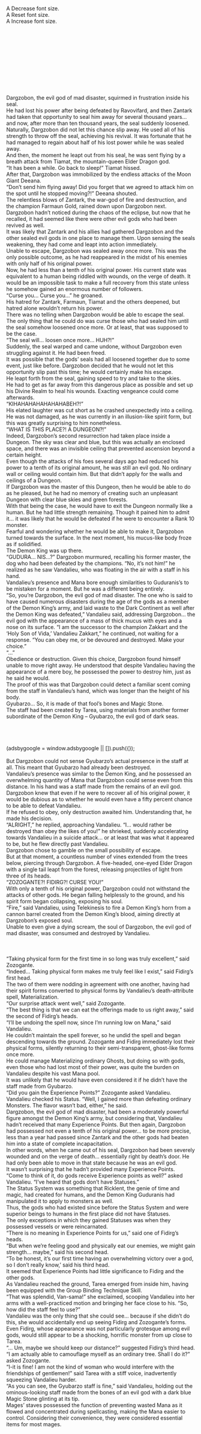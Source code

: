 <br/>
<br/>
<br/>
<br/>
<br/>
<br/>
<br/>
A Decrease font size.<br/>
A Reset font size.<br/>
A Increase font size.<br/>
<br/>
<br/>
<br/>
<br/>
<br/>
<br/>
<br/>
<br/>
<br/>
<br/>
<br/>
Dargzobon, the evil god of mad disaster, squirmed in frustration inside his seal.<br/>
He had lost his power after being defeated by Ravovifard, and then Zantark had taken that opportunity to seal him away for several thousand years… and now, after more than ten thousand years, the seal suddenly loosened.<br/>
Naturally, Dargzobon did not let this chance slip away. He used all of his strength to throw off the seal, achieving his revival. It was fortunate that he had managed to regain about half of his lost power while he was sealed away.<br/>
And then, the moment he leapt out from his seal, he was sent flying by a breath attack from Tiamat, the mountain-queen Elder Dragon god.<br/>
“It has been a while. Go back to sleep!” Tiamat hissed.<br/>
After that, Dargzobon was immobilized by the endless attacks of the Moon Giant Deeana.<br/>
“Don’t send him flying away! Did you forget that we agreed to attack him on the spot until he stopped moving?!” Deeana shouted.<br/>
The relentless blows of Zantark, the war-god of fire and destruction, and the champion Farmaun Gold, rained down upon Dargzobon next.<br/>
Dargzobon hadn’t noticed during the chaos of the eclipse, but now that he recalled, it had seemed like there were other evil gods who had been revived as well.<br/>
It was likely that Zantark and his allies had gathered Dargzobon and the other sealed evil gods in one place to manage them. Upon sensing the seals weakening, they had come and leapt into action immediately.<br/>
Unable to escape, Dargzobon was sealed away once more. This was the only possible outcome, as he had reappeared in the midst of his enemies with only half of his original power.<br/>
Now, he had less than a tenth of his original power. His current state was equivalent to a human being riddled with wounds, on the verge of death. It would be an impossible task to make a full recovery from this state unless he somehow gained an enormous number of followers.<br/>
“Curse you… Curse you…” he groaned.<br/>
His hatred for Zantark, Farmaun, Tiamat and the others deepened, but hatred alone wouldn’t return his power.<br/>
There was no telling when Dargzobon would be able to escape the seal. The only thing that he could do was curse those who had sealed him until the seal somehow loosened once more. Or at least, that was supposed to be the case.<br/>
“The seal will… loosen once more… HUH?!”<br/>
Suddenly, the seal warped and came undone, without Dargzobon even struggling against it. He had been freed.<br/>
It was possible that the gods’ seals had all loosened together due to some event, just like before. Dargzobon decided that he would not let this opportunity slip past this time; he would certainly make his escape.<br/>
He leapt forth from the seal, gaining speed to try and take to the skies.<br/>
He had to get as far away from this dangerous place as possible and set up his Divine Realm to heal his wounds. Exacting vengeance could come afterwards.<br/>
“KIHAHAHAHAHAHAHABEH?!”<br/>
His elated laughter was cut short as he crashed unexpectedly into a ceiling. He was not damaged, as he was currently in an illusion-like spirit form, but this was greatly surprising to him nonetheless.<br/>
“WHAT IS THIS PLACE?! A DUNGEON?!”<br/>
Indeed, Dargzobon’s second resurrection had taken place inside a Dungeon. The sky was clear and blue, but this was actually an enclosed space, and there was an invisible ceiling that prevented ascension beyond a certain height.<br/>
Even though the attacks of his foes several days ago had reduced his power to a tenth of its original amount, he was still an evil god. No ordinary wall or ceiling would contain him. But that didn’t apply for the walls and ceilings of a Dungeon.<br/>
If Dargzobon was the master of this Dungeon, then he would be able to do as he pleased, but he had no memory of creating such an unpleasant Dungeon with clear blue skies and green forests.<br/>
With that being the case, he would have to exit the Dungeon normally like a human. But he had little strength remaining. Though it pained him to admit it… it was likely that he would be defeated if he were to encounter a Rank 10 monster.<br/>
Fearful and wondering whether he would be able to make it, Dargzobon turned towards the surface. In the next moment, his mucus-like body froze as if solidified.<br/>
The Demon King was up there.<br/>
“GUDURA… NIS…?” Dargzobon murmured, recalling his former master, the dog who had been defeated by the champions. “No, it’s not him!” he realized as he saw Vandalieu, who was floating in the air with a staff in his hand.<br/>
Vandalieu’s presence and Mana bore enough similarities to Guduranis’s to be mistaken for a moment. But he was a different being entirely.<br/>
“So, you’re Dargzobon, the evil god of mad disaster. The one who is said to have caused numerous disasters during the age of the gods as a member of the Demon King’s army, and laid waste to the Dark Continent as well after the Demon King was defeated,” Vandalieu said, addressing Dargzobon… the evil god with the appearance of a mass of thick mucus with eyes and a nose on its surface. “I am the successor to the champion Zakkart and the ‘Holy Son of Vida,’ Vandalieu Zakkart,” he continued, not waiting for a response. “You can obey me, or be devoured and destroyed. Make your choice.”<br/>
“…”<br/>
Obedience or destruction. Given this choice, Dargzobon found himself unable to move right away. He understood that despite Vandalieu having the appearance of a mere boy, he possessed the power to destroy him, just as he said he would.<br/>
The proof of this was that Dargzobon could detect a familiar scent coming from the staff in Vandalieu’s hand, which was longer than the height of his body.<br/>
Gyubarzo… So, it is made of that fool’s bones and Magic Stone.<br/>
The staff had been created by Tarea, using materials from another former subordinate of the Demon King – Gyubarzo, the evil god of dark seas.<br/>
<br/>
<br/>
<br/>
<br/>
(adsbygoogle = window.adsbygoogle || []).push({});<br/>
<br/>
But Dargzobon could not sense Gyubarzo’s actual presence in the staff at all. This meant that Gyubarzo had already been destroyed.<br/>
Vandalieu’s presence was similar to the Demon King, and he possessed an overwhelming quantity of Mana that Dargzobon could sense even from this distance. In his hand was a staff made from the remains of an evil god.<br/>
Dargzobon knew that even if he were to recover all of his original power, it would be dubious as to whether he would even have a fifty percent chance to be able to defeat Vandalieu.<br/>
If he refused to obey, only destruction awaited him. Understanding that, he made his decision.<br/>
“ALRIGHT,” he replied, approaching Vandalieu. “I… would rather be destroyed than obey the likes of you!” he shrieked, suddenly accelerating towards Vandalieu in a suicide attack… or at least that was what it appeared to be, but he flew directly past Vandalieu.<br/>
Dargzobon chose to gamble on the small possibility of escape.<br/>
But at that moment, a countless number of vines extended from the trees below, piercing through Dargzobon. A five-headed, one-eyed Elder Dragon with a single tail leapt from the forest, releasing projectiles of light from three of its heads.<br/>
“ZOZOGANTE?! FIDIRG?! CURSE YOU!”<br/>
With only a tenth of his original power, Dargzobon could not withstand the attacks of other gods. He began falling helplessly to the ground, and his spirit form began collapsing, exposing his soul.<br/>
“Fire,” said Vandalieu, using Telekinesis to fire a Demon King’s horn from a cannon barrel created from the Demon King’s blood, aiming directly at Dargzobon’s exposed soul.<br/>
Unable to even give a dying scream, the soul of Dargzobon, the evil god of mad disaster, was consumed and destroyed by Vandalieu.<br/>
<br/>
<br/>
<br/>
“Taking physical form for the first time in so long was truly excellent,” said Zozogante.<br/>
“Indeed… Taking physical form makes me truly feel like I exist,” said Fidirg’s first head.<br/>
The two of them were nodding in agreement with one another, having had their spirit forms converted to physical forms by Vandalieu’s death-attribute spell, Materialization.<br/>
“Our surprise attack went well,” said Zozogante.<br/>
“The best thing is that we can eat the offerings made to us right away,” said the second of Fidirg’s heads.<br/>
“I’ll be undoing the spell now, since I’m running low on Mana,” said Vandalieu.<br/>
He couldn’t maintain the spell forever, so he undid the spell and began descending towards the ground. Zozogante and Fidirg immediately lost their physical forms, silently returning to their semi-transparent, ghost-like forms once more.<br/>
He could manage Materializing ordinary Ghosts, but doing so with gods, even those who had lost most of their power, was quite the burden on Vandalieu despite his vast Mana pool.<br/>
It was unlikely that he would have even considered it if he didn’t have the staff made from Gyubarzo.<br/>
“Did you gain the Experience Points?” Zozogante asked Vandalieu.<br/>
Vandalieu checked his Status. “Well, I gained more than defeating ordinary Monsters. The flavor wasn’t bad, either,” he said.<br/>
Dargzobon, the evil god of mad disaster, had been a moderately powerful figure amongst the Demon King’s army, but considering that, Vandalieu hadn’t received that many Experience Points. But then again, Dargzobon had possessed not even a tenth of his original power… to be more precise, less than a year had passed since Zantark and the other gods had beaten him into a state of complete incapacitation.<br/>
In other words, when he came out of his seal, Dargzobon had been severely wounded and on the verge of death… essentially right by death’s door. He had only been able to move in that state because he was an evil god.<br/>
It wasn’t surprising that he hadn’t provided many Experience Points.<br/>
“Come to think of it, do gods receive Experience points as well?” asked Vandalieu. “I’ve heard that gods don’t have Statuses.”<br/>
The Status System was something that Ricklent, the genie of time and magic, had created for humans, and the Demon King Guduranis had manipulated it to apply to monsters as well.<br/>
Thus, the gods who had existed since before the Status System and were superior beings to humans in the first place did not have Statuses.<br/>
The only exceptions in which they gained Statuses was when they possessed vessels or were reincarnated.<br/>
“There is no meaning in Experience Points for us,” said one of Fidirg’s heads.<br/>
“But when we’re feeling good and physically eat our enemies, we might gain strength… maybe,” said his second head.<br/>
“To be honest, it’s our first time having an overwhelming victory over a god, so I don’t really know,’ said his third head.<br/>
It seemed that Experience Points had little significance to Fidirg and the other gods.<br/>
As Vandalieu reached the ground, Tarea emerged from inside him, having been equipped with the Group Binding Technique Skill.<br/>
“That was splendid, Van-sama!” she exclaimed, scooping Vandalieu into her arms with a well-practiced motion and bringing her face close to his. “So, how did the staff feel to use?”<br/>
Vandalieu was the only thing that she could see… because if she didn’t do this, she would accidentally end up seeing Fidirg and Zozogante’s forms.<br/>
Even Fidirg, whose appearance was not particularly grotesque among evil gods, would still appear to be a shocking, horrific monster from up close to Tarea.<br/>
“… Um, maybe we should keep our distance?” suggested Fidirg’s third head.<br/>
“I am actually able to camouflage myself as an ordinary tree. Shall I do it?” asked Zozogante.<br/>
“I-it is fine! I am not the kind of woman who would interfere with the friendships of gentlemen!” said Tarea with a stiff voice, inadvertently squeezing Vandalieu harder.<br/>
“As you can see, the Gyubarzo staff is fine,” said Vandalieu, holding out the ominous-looking staff made from the bones of an evil god with a dark blue Magic Stone glinting at its tip.<br/>
Mages’ staves possessed the function of preventing wasted Mana as it flowed and concentrated during spellcasting, making the Mana easier to control. Considering their convenience, they were considered essential items for most mages.<br/>
<br/>
<br/>
<br/>
<br/>
(adsbygoogle = window.adsbygoogle || []).push({});<br/>
<br/>
Even monsters like Goblin Mages would always wield crude handmade staves, though the performance of such staves was truly poor.<br/>
However, Vandalieu had never wielded a staff up until now.<br/>
“It didn’t explode as I passed the Mana through it, and it doesn’t even have a scratch,” Vandalieu continued.<br/>
Any staff wielded by Vandalieu would be immediately destroyed the moment he cast a spell, unable to withstand the sheer volume of his Mana.<br/>
But this staff, despite having been wielded by Vandalieu during battle, didn’t have a single scratch on it. Perhaps it was to be expected of a staff created from the corpse of Gyubarzo, an evil god.<br/>
“That is a relief… though to be honest, I could not perform much processing on it and merely shaped the bone, so I cannot take much pride in it,” said Tarea.<br/>
She had already acquired the ‘Skilled Artisan’ Job that she had only dreamed of in the past, but it seemed that materials taken of a god had been too much for her to handle.<br/>
“It cannot be helped that I could not assist with the Alchemy part of the process, but I wanted to create a staff that would be just as functional as Vandalieu-sama’s transformation staves… It seems that I need more discipline,” Tarea said in summary, having finished examining the staff’s condition.<br/>
“We got three gods’ worth of materials, so let’s improve them as we go,” said Vandalieu. “But that’s the end of the gods that were in the Demon King’s army that we got from Zantark and the others… I didn’t think that all three of them would try to escape. I thought that at least one… no, that all three would choose to submit to me,” he said, feeling confused as he placed an Orichalcum dagger and sheath… the Artifact that had sealed Dargzobon, into his pocket.<br/>
“It was indeed unexpected,” Tarea agreed. “Given two options in a Dungeon with no escape… There is effectively only one option if they wished to survive, so I thought that they would certainly choose to obey.”<br/>
Zantark and the other gods had informed Vandalieu what Dargzobon and the other two gods were like.<br/>
All three of them had always never stopped being evil since their time as subordinates of the Demon King, and that had not changed even up to the moment they were sealed. Thus, neither Vandalieu or any of his companions had expected that they would be able to persuade these evil gods to change their ways.<br/>
However, they had thought that they might submit if forced to. Vandalieu had tried to make them submit, since he would have to remove the seal to devour them anyway.<br/>
But not a single one of the three evil gods had submitted, knowing that they would face certain destruction if they were to ever disobey.<br/>
Thus, they had seen no option for themselves other than a desperate attempt at an almost impossible escape.<br/>
This was a different result from the image of evil gods that Vandalieu and Tarea had in their minds.<br/>
“Well, I suppose that is the expected result, though we only knew their names and nothing of their personalities,” said Fidirg’s first head.<br/>
“They did rampage as they liked up until now, just like evil gods are expected to do,” his second head added.<br/>
“It just means they weren’t ever gonna be able to join us,” said the third.<br/>
It seemed that this result wasn’t surprising to Fidirg at all.<br/>
Vandalieu was still confused, so Zozogante continued explaining.<br/>
“They are simply too different from you and your companions, Vandalieu-dono, even without considering the factions that you belong to,” he said. “To some evil gods, clear skies and green trees feel filthy and unpleasant. It is not simply their colors; the activities of all non-monster creatures, as well as the emotions of love that humans feel, causes them nothing but fear and disgust. There are gods like that, and Dargzobon was likely one of them.”<br/>
The evil gods who had appeared in this world under the Demon King’s command had originated in other worlds. Thus, their sense of values, their ways of thinking and the entire structures of their minds were different from beings from this world.<br/>
That was why there were certain things that might be normal to the inhabitants of this world but abhorrent to some evil gods.<br/>
To Dargzobon and the other two gods that Vandalieu had destroyed, the teachings of Vida and the other gods of this world had merely appeared foolish, perhaps even disgusting and blasphemous – to the point that they would not be able to bear them at all, not even temporarily.<br/>
It didn’t need to be said, but submitting and swearing allegiance to Vandalieu, who was the ‘Holy Son of Vida’ and Zakkart’s successor, was equivalent to submitting to Vida’s teachings.<br/>
They would not have thought that they could continue living like that. Even if they chose to submit and survive for now, they would be unable to bear obeying Vandalieu, and once they disobeyed… just by committing fiendish acts, which were completely normal to them, they would be destroyed.<br/>
That was likely why Dargzobon had pretended to attack and tried to make an escape.<br/>
However, there were other evil gods like Zozogante and Fidirg who were present right here next to Vandalieu, serving Vida’s faction and able to converse with Vandalieu normally.<br/>
“… There are two evil gods right here who have adjusted to these conditions,” Tarea pointed out.<br/>
“There are vast individual differences between us. There were those like Fidirg who were able to adapt, those like myself who never felt any repulsion for Vida’s faction in the first place, and those like Gufadgarn and Mububujenge who were indifferent to any differences between us. These are the gods who accepted Zakkart’s offer and betrayed the Demon King’s army,” Zozogante explained calmly.<br/>
“Of course, the ones whom Zakkart spoke to directly were those who were not in important positions in the Demon King’s army,” Fidirg’s first head added.<br/>
“So, there might be other gods that we might be able to negotiate with and convince to cooperate with us, but…” said his second head.<br/>
“Don’t think those kinds of gods are gonna still be rampaging around as they like a hundred thousand years later,” said the third.<br/>
“I see. You’re right,” Vandalieu agreed.<br/>
Any gods that were still laying waste to this world a hundred thousand years after the Demon King Guduranis’s defeat would never adapt to the world.<br/>
Incidentally, Luvesfol was originally an Elder Dragon of this world who had simply betrayed the other gods of Lambda; his sense of values wasn’t actually much different from the other Elder Dragons.<br/>
“Come to think of it, what should we do with Luvesfol? If everyone is unable to forgive him, then we’ll have you seal him away,” said Vandalieu, mentioning the traitor that Pauvina had brought back.<br/>
Luvesfol was the one who had sealed Fidirg away and stolen the Lizardmen that were his followers. It was a matter of whether Fidirg could forgive Luvesfol or not.<br/>
Fidirg gave Vandalieu a sad-looking expression.<br/>
“I think I… have no more hatred for him,” said his first head.<br/>
“Before, I wanted to tear him limb from limb if I ever saw him again, but…” muttered his second head.<br/>
“Now… I think it’d be more damaging to him to make him live as a pet,” said the third.<br/>
Currently, though he had some degree of freedom, Luvesfol was a Dragon rather than an Elder Dragon, and the lowest of Dragons at that – a Rank 5 Wyvern. He was being treated like a pet by Pauvina. It seemed that Fidirg could not hate Luvesfol as he was now.<br/>
“I am not particularly concerned,” said Zozogante, disinterested as he’d had almost no contact with Luvesfol before.<br/>
“It might be better to ask Shashuja and the others and see what they think,” said Tarea.<br/>
“You’re right. Let’s go and see them after I see how Mom is doing,” said Vandalieu.<br/>
And so, Vandalieu headed for the great marshlands after spending about an hour talking to Darcia, who continued to sleep inside the capsule.<br/>
He met Shashuja who happened to be observing the Armans’ training. The Armans were the crocodile-like people who had mutated from Lizardmen through death-attribute magic and were now larger than Shashuja.<br/>
Vandalieu asked Shashuja about Luvesfol, but…<br/>
“Shu? Lushusheh?” Shashuja hissed.<br/>
It seemed that he didn’t even remember Luvesfol’s existence, let alone hate him.<br/>
The Lizardmen’s worship in the past was a simple thing; they had only known that they were worshipping a god and couldn’t even distinguish one god from another. With that and the fact that Luvesfol hadn’t directly oppressed the Lizardman tribes, Shashuja didn’t even remember who Luvesfol was.<br/>
And so, Luvesfol’s life as a pet was set to continue without incident.<br/>
<br/>
<br/>
<br/>
《Your Vitality has increased by 10,000! Your Strength, Agility, Stamina and Intelligence have increased by 1,000!》<br/>
《The Levels of the Rapid Regeneration, Magic Resistance, Venom Secretion (Claws, Fangs, Tongue), Enhanced Agility, Body Extension (Tongue), Artillery Technique, God Devourer and Soul Devourer Skills have increased!》<br/>
《The ‘Improved Attack Power while activating a Magic Cannon’ Skill has improved to Medium!》<br/>
《Status Effect Resistance has awakened into the Status Effect Immunity Skill!》<br/>
<br/>
<br/>
<br/>
Yond, the grain-nation. It was the western vassal nation with vast lands filled with granaries that supplied the Amid empire. It was separated from the ocean by rows of rocky mountains, but it was a nation with moist soil that blessed the people with the gifts of the earth.<br/>
Yond was on the opposite side of the Amid Empire from the Mirg shield-nation, so it had never been directly exposed to war. It was always filled with a peaceful air.<br/>
But the air in Yond today was far from peaceful.<br/>
Farmers were fleeing with desperation in their faces, there was a young soldier following them.<br/>
“IT’S A MONSTEEEER! RUN, WE’RE GOING TO BE KILLED!” one of the farmers screamed.<br/>
“Help!” cried another. “Help us, aren’t you supposed to be a soldier?!”<br/>
“Shut up! If you’ve got the breath to be screaming, use it to run faster!” the soldier shouted back.<br/>
In the distance, there was what appeared to be a humanoid creature covered in black fur, chasing after them.<br/>
But upon closer inspection, it was clear that this creature was actually a person with its entire body covered in sharp black needles, letting out strange, guttural noises.<br/>
Indeed, this was a person. Its features weren’t visible beneath the long needles that were even growing from its eyes and inside its mouth, but it was likely a human or Elf, and likely a man.<br/>
If the farmers and soldier had some knowledge about marine animals, they might have described it as a crocodile-man.<br/>
But the needles growing from its body were sharper than steel, and the soldiers who thought it was a monster at first and tried to chase it away had been impaled and slaughtered, the needles piercing straight through their armor and shields.<br/>
Having seen this, the farmers and lone surviving soldier had started fleeing towards the village.<br/>
The monstrosity behind them was also heading towards the village, so even the farmers and soldier didn’t know whether they were going to the village to warn their friends or whether they simply wanted to be saved.<br/>
What the hell’s going on?! I’ve never seen a monster like that! We were just supposed to keep watch and stop wild animals from interrupting the harvest, so how did it end up like this?! the soldier thought desperately.<br/>
But as the monstrosity let out another guttural noise, the soldier realized that the monster’s path was not towards the village.<br/>
Seemingly completely uninterested in chasing the soldier, it continued heading straight south.<br/>
Alright! If we keep running this way, we can get away! the soldier thought, hope shining in his eyes with this unexpected, fortunate turn of events.<br/>
He didn’t know what the monster was thinking, but once he managed to get to the village, it would be the Knights’ Orders and adventurers’ jobs to deal with the rest.<br/>
He was a mere village soldier; all he needed to do was keep the village safe and pray for heroes to do their work.<br/>
But the hope in his eyes faded in an instant.<br/>
There was an old woman in the monster’s path who had tripped over and was now unable to move.<br/>
“H-HELP MEEE!” she screamed.<br/>
Perhaps she had been on her way to deliver lunch to the farmers or gather some medicinal herbs. There was still some distance between her and the monstrosity, but it was only a matter of time before she was impaled by those sharp needles.<br/>
“Damn it! Myne-baasan, get out of the monster’s path, even if you have to crawl!” the soldier shouted before he even realized what he was doing, putting himself between the monstrosity and the old woman.<br/>
He did this despite the fact that using his own body as a shield would only be able to buy a few seconds of time. Despite the fact that there was no way he had been born into this world only to extend the life of an old woman whose name he barely knew by a few seconds.<br/>
“Stone Wall! Stone Form! God damn it! Why isn’t there a hero around when there’s a monster on the loose?!” the soldier screamed as he activated the martial skills of Skills that he had only just learned recently, increasing the defensive power of his wooden shield and hide armor.<br/>
The monster was more agile than it looked. As if responding to the soldier’s scream, its needles extended towards him –<br/>
“There is a hero, right here,” an echoing, reliable-sounding voice said suddenly.<br/>
“Huh?”<br/>
It was not only the monsters’ needles that had responded to the soldier’s scream. Something appeared along with the mysterious voice and sent the monstrosity flying.<br/>
“What is this… A spear?” the soldier murmured, looking from the monster that was now writhing on the ground after having been sent flying, and the glowing spear that had appeared in front of him.<br/>
The echoing voice spoke inside the soldier’s mind once more.<br/>
“Come, Andy,” it said. “Take that spear and seal the fragment of the wicked Demon King.”<br/>
“H-how do you know my name?! W-who in the world are…?!”<br/>
“I am a spirit clone of Zaress, the god of soldiers. I am the god who guides you.”<br/>
“W-why is a god speaking to an insignificant soldier like me?!” Andy exclaimed, bewildered by the majestic-sounding voice that was echoing inside his head.<br/>
But as he saw the monstrosity groaning and getting to its feet, his body sprang into action in a natural manner.<br/>
“Alright! What am I supposed to do now?!” he asked Zaress’s spirit clone.<br/>
“Entrust your body to me for a short while, though this will place a great burden upon your body. It is still impossible for you to do this alone,” Zaress’s spirit clone replied.<br/>
The spirit clone descended upon Andy and took over his body. Using precise spear techniques, it cornered the monstrosity… the adventurer who had set off the Demon King’s needles whose seal had come undone.<br/>
“MAIN BODYYYYYYYYY!” the Demon King’s needles shrieked as Zaress’s spirit clone successfully sealed them away once more.<br/>
His body having reached its limits, Andy lost consciousness and collapsed.<br/>
A god descending upon him had allowed him to exhibit physical abilities beyond his limits, but he had been unable to withstand the burden this had placed upon his body.<br/>
The next time Andy woke up, he was being praised as the hero who had saved the village, his Status had the Zaress’s Divine Protection and Familiar Spirit Descent Skills, and he was no longer an insignificant soldier.<br/>
<br/>
<br/>
<br/>
Meanwhile, people like Andy who suddenly heard the voices of gods and received their divine protections were appearing all over the world.<br/>
The people praised the gods for these miracles.<br/>
However, the truth was simply that Alda, the god of law and fate, had ordered his subordinates to search for candidates to become heroes and raise them so that they could oppose Vandalieu.<br/>
And he was also having them resolve the incidents caused by seals that had weakened due to the solar eclipse, since these were perfect for making use of the hero candidates.<br/>
The Demon King’s fragments being released had been outside of Alda’s expectations, and although burdens had been forcibly placed on some of the hero candidates like Andy, the incidents had been dealt with.<br/>
Some of the released fragments had been sealed by the Storm of Tyranny and Randolf ‘the True’ rather than the heroes chosen by the gods serving Alda, but there was no real effect on the masses.<br/>
<br/>
Want to support Yoshi's translations? Head over to the Donations Page<br/>
  <br/>
<br/>
<br/>
